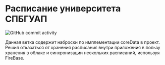 # Расписание университета СПБГУАП

![GitHub commit activity](https://img.shields.io/github/commit-activity/m/denissidorenko1/GUAP_timetable_App)


Данная ветка содержит наброски по имплементации coreData в проект. Решил отказаться от хранения расписания внутри приложения в пользу хранения в облаке и синхронизации нескольких расписаний, используя FireBase.


